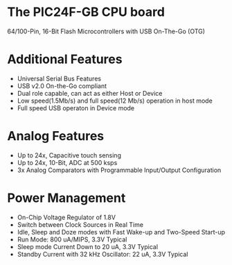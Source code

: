 # The PIC24F-GB CPU board

64/100-Pin, 16-Bit Flash Microcontrollers with USB On-The-Go (OTG)

# Additional Features
* Universal Serial Bus Features
* USB v2.0 On-the-Go compliant
* Dual role capable, can act as either Host or Device
* Low speed(1.5Mb/s) and full speed(12 Mb/s) operation in host mode
* Full speed USB operaton in Device mode
# Analog Features
* Up to 24x, Capacitive touch sensing
* Up to 24x, 10-Bit, ADC at 500 ksps
* 3x Analog Comparators with Programmable Input/Output Configuration
# Power Management
* On-Chip Voltage Regulator of 1.8V
* Switch between Clock Sources in Real Time
* Idle, Sleep and Doze modes with Fast Wake-up and Two-Speed Start-up
* Run Mode: 800 uA/MIPS, 3.3V Typical
* Sleep mode Current Down to 20 uA, 3.3V Typical
* Standby Current with 32 kHz Oscillator: 22 uA, 3.3V Typical

